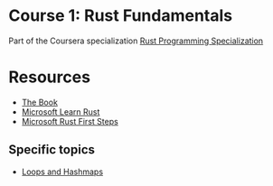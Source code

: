 # Course 1: Rust Fundamentals

Part of the Coursera specialization [Rust Programming Specialization](https://www.coursera.org/specializations/rust-programming)



# Resources

- [The Book](https://doc.rust-lang.org/book/)
- [Microsoft Learn Rust](https://learn.microsoft.com/en-us/training/modules/rust-introduction/)
- [Microsoft Rust First Steps](https://learn.microsoft.com/en-us/training/paths/rust-first-steps/)

## Specific topics

- [Loops and Hashmaps](https://learn.microsoft.com/en-us/training/modules/rust-loop-expressions/)
